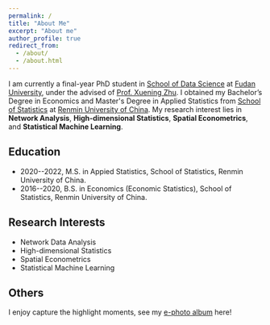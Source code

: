 ```yaml
---
permalink: /
title: "About Me"
excerpt: "About me"
author_profile: true
redirect_from: 
  - /about/
  - /about.html
---
```




I am currently a final-year PhD student in [School of Data Science](https://sds.fudan.edu.cn/) at [Fudan University](https://www.fudan.edu.cn/), under the advised of [Prof. Xuening Zhu](https://xueningzhu.github.io/). I obtained my Bachelor’s Degree in Economics and Master's Degree in Applied Statistics from [School of Statistics](http://stat.ruc.edu.cn/) at [Renmin University of China](https://www.ruc.edu.cn/). My research interest lies in **Network Analysis**, **High-dimensional Statistics**, **Spatial Econometrics**, and **Statistical Machine Learning**.


## Education 

- 2020--2022, M.S. in Appied Statistics, School of Statistics, Renmin University of China.
- 2016--2020, B.S. in Economics (Economic Statistics), School of Statistics, Renmin University of China.

## Research Interests

- Network Data Analysis
- High-dimensional Statistics
- Spatial Econometrics
- Statistical Machine Learning

## Others

I enjoy capture the highlight moments, see my [e-photo album](https://www.flickr.com/photos/199162429@N08/) here!
